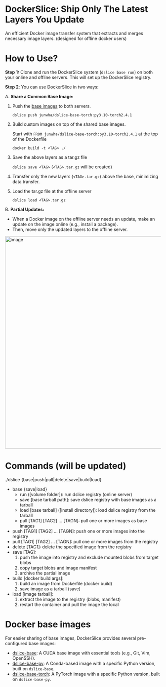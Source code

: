 # DockerSlice: Ship Only The Latest Layers You Update

An efficient Docker image transfer system that extracts and merges necessary image layers. (designed for offline docker users)

# How to Use?

**Step 1:** Clone and run the DockerSlice system (`dslice base run`) on both your online and offline servers. This will set up the DockerSlice registry.

**Step 2**: You can use DockerSlice in two ways:

A. **Share a Common Base Image:**

1. Push the [base images](#docker-base-images) to both servers.

    `dslice push junwha/dslice-base-torch:py3.10-torch2.4.1`

3. Build custom images on top of the shared base images.
   
    Start with `FROM junwha/dslice-base-torch:py3.10-torch2.4.1` at the top of the Dockerfile
   
    `docker build -t <TAG> ./`
   
4. Save the above layers as a tar.gz file
   
    `dslice save <TAG>` (`<TAG>.tar.gz` will be created)

5. Transfer only the new layers (`<TAG>.tar.gz`) above the base, minimizing data transfer.
6. Load the tar.gz file at the offline server

     `dslice load <TAG>.tar.gz`

B. **Partial Updates:**

- When a Docker image on the offline server needs an update, make an update on the image online (e.g., install a package).
- Then, move only the updated layers to the offline server.

<img width="688" alt="image" src="https://github.com/user-attachments/assets/6f367d37-709b-4f7b-8109-6cba191a3e42" />

# Commands (will be updated)
./dslice {base|push|pull|delete|save|build|load}
- base {save|load}
    - run ([volume folder]): run dslice registry (online server)
    - save [base tarball path]: save dslice registry with base images as a tarball
    - load [base tarball] ([install directory]): load dslice registry from the tarball 
    - pull [TAG1] [TAG2] ... [TAGN]: pull one or more images as base images
- push [TAG1] [TAG2] ... [TAGN]: push one or more images into the registry
- pull [TAG1] [TAG2] ... [TAGN]: pull one or more images from the registry
- delete [TAG1]: delete the specified image from the registry
- save [TAG]: 
    1. push the image into registry and exclude mounted blobs from target blobs
    2. copy target blobs and image manifest
    3. archive the partial image
- build [docker build args]: 
    1. build an image from Dockerfile (docker build)
    2. save image as a tarball (save)
- load [image tarball]: 
    1. extract the image to the registry (blobs, manifest)
    2. restart the container and pull the image the local

# Docker base images
For easier sharing of base images, DockerSlice provides several pre-configured base images:

- [dslice-base](https://hub.docker.com/r/junwha/dslice-base): A CUDA base image with essential tools (e.g., Git, Vim, OpenSSH).
- [dslice-base-py](https://hub.docker.com/r/junwha/dslice-base-py): A Conda-based image with a specific Python version, built on `dslice-base`.
- [dslice-base-torch](https://hub.docker.com/r/junwha/dslice-base-torch): A PyTorch image with a specific Python version, built on `dslice-base-py`.
